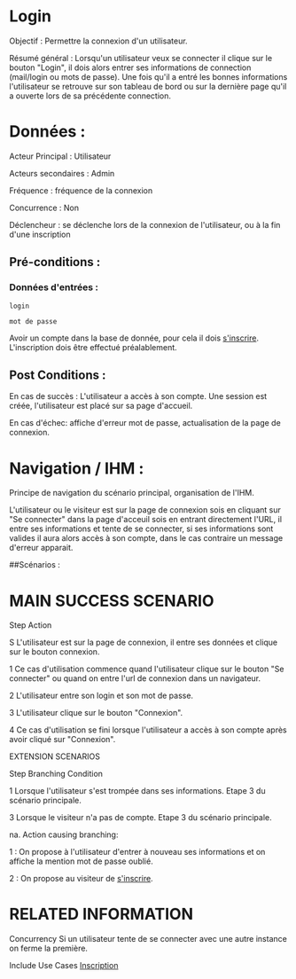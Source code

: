# Login


Objectif :  Permettre la connexion d'un utilisateur.

Résumé général : Lorsqu'un utilisateur veux se connecter il clique sur le bouton "Login", il dois alors entrer ses informations de connection (mail/login ou mots de passe). Une fois qu'il a entré les bonnes informations l'utilisateur se retrouve sur son tableau de bord ou sur la dernière page qu'il a ouverte lors de sa précédente connection.

# Données :

Acteur Principal : Utilisateur

Acteurs secondaires : Admin

Fréquence   : fréquence de la connexion

Concurrence : Non

Déclencheur : se déclenche lors de la connexion de l'utilisateur, ou à la fin d'une inscription

## Pré-conditions :

### Données d'entrées :
	login

	mot de passe

Avoir un compte dans la base de donnée, pour cela il dois [s'inscrire](../visiteur/inscription.md).
L'inscription dois être effectué préalablement.

## Post Conditions :

En cas de succès : L'utilisateur a accès à son compte. Une session est créée, l'utilisateur est placé sur sa page d'accueil.

En cas d'échec: affiche d'erreur mot de passe, actualisation de la page de connexion.

# Navigation / IHM  :

Principe de navigation du scénario principal, organisation de l'IHM.

L'utilisateur ou le visiteur est sur la page de connexion sois en cliquant sur "Se connecter" dans la page d'acceuil sois en entrant directement l'URL, il entre ses informations et tente de se connecter, si ses informations sont valides il aura alors accès à son compte, dans le cas contraire un message d'erreur apparait.

##Scénarios :

# MAIN SUCCESS SCENARIO

Step    Action

S    L'utilisateur est sur la page de connexion, il entre ses données et clique sur le bouton connexion.

1    Ce cas d'utilisation commence quand l'utilisateur clique sur le bouton "Se connecter" ou quand on entre l'url de connexion dans un navigateur.

2    L'utilisateur entre son login et son mot de passe.

3    L'utilisateur clique sur le bouton "Connexion".

4    Ce cas d'utilisation se fini lorsque l'utilisateur a accès à son compte après avoir cliqué sur "Connexion".

EXTENSION SCENARIOS

Step    Branching Condition

1	 Lorsque l'utilisateur s'est trompée dans ses informations. Etape 3 du scénario principale.

3	 Lorsque le visiteur n'a pas de compte. Etape 3 du scénario principale.

na.  Action causing branching:

1 : On propose à l'utilisateur d'entrer à nouveau ses informations et on affiche la mention mot de passe oublié.

2 : On propose au visiteur de [s'inscrire](../visiteur/inscription.md).


# RELATED INFORMATION

Concurrency    Si un utilisateur tente de se connecter avec une autre instance on ferme la première.

Include Use Cases    [Inscription](../visiteur/inscription.md)


<!--- 
Author : Jordan
Validator : Raphael 
-->
 
